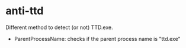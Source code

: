 # anti-ttd
Different method to detect (or not) TTD.exe.

- ParentProcessName: checks if the parent process name is "ttd.exe"